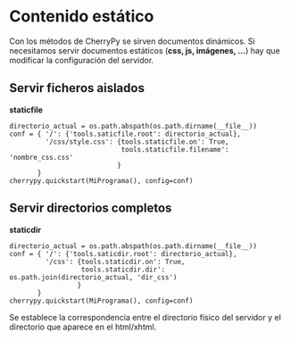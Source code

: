 # Contenido estático #

Con los métodos de CherryPy se sirven documentos dinámicos. Si necesitamos servir documentos estáticos (**css, js, imágenes, ...**) hay que modificar la configuración del servidor.
## Servir ficheros aislados ##
**staticfile**
```
directorio_actual = os.path.abspath(os.path.dirname(__file__))
conf = { '/': {'tools.saticfile.root': directorio_actual},
         '/css/style.css': {tools.staticfile.on': True, 
                            tools.staticfile.filename': 'nombre_css.css'
                           }
       }
cherrypy.quickstart(MiPrograma(), config=conf)
```

## Servir directorios completos ##
**staticdir**
```
directorio_actual = os.path.abspath(os.path.dirname(__file__))
conf = { '/': {'tools.saticdir.root': directorio_actual},
         '/css': {tools.staticdir.on': True, 
                  tools.staticdir.dir': os.path.join(directorio_actual, 'dir_css')
                 }
       }
cherrypy.quickstart(MiPrograma(), config=conf)
```
Se establece la correspondencia entre el directorio físico del servidor y el directorio que aparece en el html/xhtml.